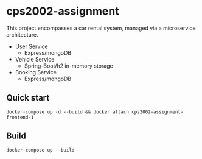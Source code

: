 # cps2002-assignment

This project encompasses a car rental system, managed via a microservice architecture. 

 - User Service
    - Express/mongoDB
 - Vehicle Service
    - Spring-Boot/h2 in-memory storage
 - Booking Service
    - Express/mongoDB
 

## Quick start

```
docker-compose up -d --build && docker attach cps2002-assignment-frontend-1
```


## Build 

```
docker-compose up --build
```

